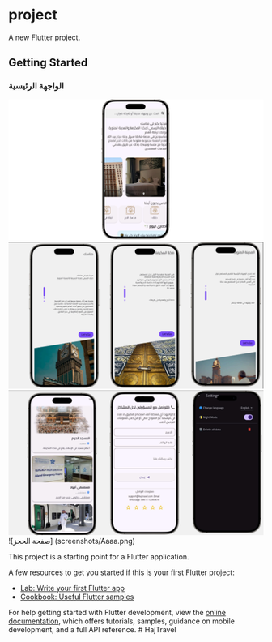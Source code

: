 # project

A new Flutter project.

## Getting Started
### الواجهة الرئيسية
![واجهة التطبيق](screenshots/A.png)
![intro page ](screenshots/Aa.png)
![Setting page ](screenshots/Aaa.png)
![صفحة الحجز] (screenshots/Aaaa.png)



This project is a starting point for a Flutter application.

A few resources to get you started if this is your first Flutter project:

- [Lab: Write your first Flutter app](https://docs.flutter.dev/get-started/codelab)
- [Cookbook: Useful Flutter samples](https://docs.flutter.dev/cookbook)

For help getting started with Flutter development, view the
[online documentation](https://docs.flutter.dev/), which offers tutorials,
samples, guidance on mobile development, and a full API reference.
#   H a j T r a v e l 
 
 